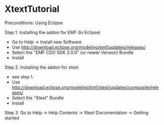 # XtextTutorial

Preconditions: Using Eclipse

Step 1.     Installing the addon for EMF (In Eclipse)
- Go to Help -> Install new Software 
- Use http://download.eclipse.org/modeling/emf/updates/releases/
- Select the "EMF CDO SDK 2.0.0" (or newer Version) Bundle
- Install

Step 2.     Installing the addon for xtext
- see step 1.
- Use http://download.eclipse.org/modeling/tmf/xtext/updates/composite/releases/
- Select the "Xtext" Bundle
- Install
            
Step 3.     Go to Help -> Help Contents -> Xtext Documentation -> Getting started

